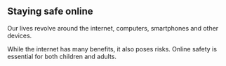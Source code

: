 ##  Staying safe online

Our lives revolve around the internet, computers, smartphones and other
devices.

While the internet has many benefits, it also poses risks. Online safety is
essential for both children and adults.
